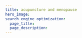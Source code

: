 ```yaml
---
title: acupuncture and menopause
hero_image: 
search_engine_optimization:
  page_title:
  page_description:
---
```

